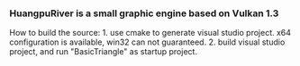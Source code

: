 ###   HuangpuRiver is a small graphic engine  based on Vulkan 1.3

How to build the source:
    1.     use cmake to generate visual studio project. x64 configuration is available,  win32 can not guaranteed.
    2.     build visual studio project, and run "BasicTriangle" as startup project. 





    